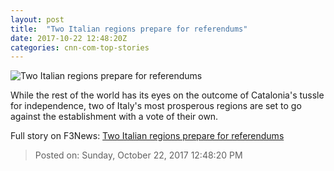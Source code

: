 ```yaml
---
layout: post
title:  "Two Italian regions prepare for referendums"
date: 2017-10-22 12:48:20Z
categories: cnn-com-top-stories
---
```


![Two Italian regions prepare for referendums](http://cdn.cnn.com/cnnnext/dam/assets/171018150742-lombardy-vote-2-super-tease.jpg)

While the rest of the world has its eyes on the outcome of Catalonia's tussle for independence, two of Italy's most prosperous regions are set to go against the establishment with a vote of their own.


Full story on F3News: [Two Italian regions prepare for referendums](http://www.f3nws.com/n/MrH2mB)

> Posted on: Sunday, October 22, 2017 12:48:20 PM
